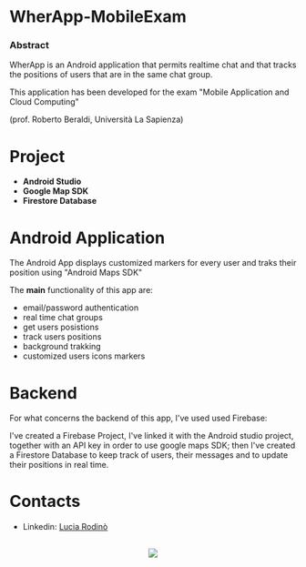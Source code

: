 # WherApp-MobileExam
 
### Abstract 

WherApp is an Android application that permits realtime chat and that tracks the positions of users that are in the same chat group. 

This application has been developed for the exam "Mobile Application and Cloud Computing" 

(prof. Roberto Beraldi, Università La Sapienza)

# Project 

+ **Android Studio**
+ **Google Map SDK**
+ **Firestore Database**

# Android Application

The Android App displays customized markers for every user and traks their position using "Android Maps SDK"

The **main** functionality of this app are:
+ email/password authentication
+ real time chat groups
+ get users posistions 
+ track users positions
+ background trakking
+ customized users icons markers

# Backend

For what concerns the backend of this app, I've used used Firebase:

I've created a Firebase Project, I've linked it with the Android studio project, together with an API key in order to use google maps SDK; then I've created a Firestore Database to keep track of users, their messages and to update their positions in real time.





# Contacts	

+ Linkedin: [Lucia Rodinò](https://www.linkedin.com/in/lucia-rodinò-b5019815b/)

##	##
<p align=center><a href="url"><img src="https://preview.ibb.co/ebyZCo/logo_rosso_sapienza.png" ></p>
